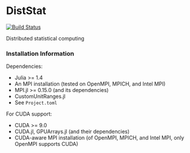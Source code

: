 # DistStat

[![Build Status](https://travis-ci.com/kose-y/DistStat.jl.svg?branch=master)](https://travis-ci.com/kose-y/DistStat.jl)

Distributed statistical computing


### Installation Information

Dependencies:
- Julia >= 1.4
- An MPI installation (tested on OpenMPI, MPICH, and Intel MPI)
- MPI.jl >= 0.15.0 (and its dependencies)
- CustomUnitRanges.jl
- See `Project.toml`

For CUDA support:
- CUDA >= 9.0
- CUDA.jl, GPUArrays.jl (and their dependencies)
- CUDA-aware MPI installation (of OpenMPI, MPICH, and Intel MPI, only OpenMPI supports CUDA)
